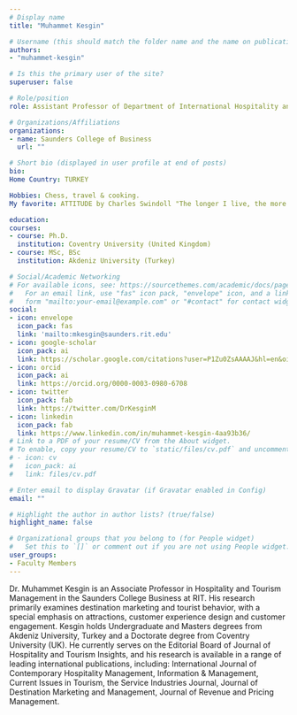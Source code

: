 ```yaml
---
# Display name
title: "Muhammet Kesgin"

# Username (this should match the folder name and the name on publications)
authors:
- "muhammet-kesgin"

# Is this the primary user of the site?
superuser: false

# Role/position
role: Assistant Professor of Department of International Hospitality and Service Innovation

# Organizations/Affiliations
organizations:
- name: Saunders College of Business
  url: ""

# Short bio (displayed in user profile at end of posts)
bio: 
Home Country: TURKEY

Hobbies: Chess, travel & cooking.
My favorite: ATTITUDE by Charles Swindoll "The longer I live, the more I realize the impact of attitude on life. Attitude, to me, is more important than facts. It is more important than the past, than education, than money, than circumstances, than failures, than successes, than what other people think, say or do. It is more important than appearance, giftedness or skill. It will make or break a company... a church... a home. The remarkable thing is we have a choice every day regarding the attitude we embrace for that day. We cannot change our past... we cannot change the fact that people will act in a certain way. We cannot change the inevitable. The only thing we can do is play the one string we have, and that is our attitude... I am convinced that life is 10% what happens to me and 90% how I react to it. And so it is with you... we are in charge of our Attitudes"

education:
courses:
- course: Ph.D.
  institution: Coventry University (United Kingdom)
- course: MSc, BSc 
  institution: Akdeniz University (Turkey)

# Social/Academic Networking
# For available icons, see: https://sourcethemes.com/academic/docs/page-builder/#icons
#   For an email link, use "fas" icon pack, "envelope" icon, and a link in the
#   form "mailto:your-email@example.com" or "#contact" for contact widget.
social:
- icon: envelope
  icon_pack: fas
  link: 'mailto:mkesgin@saunders.rit.edu'
- icon: google-scholar
  icon_pack: ai
  link: https://scholar.google.com/citations?user=P1Zu0ZsAAAAJ&hl=en&oi=ao
- icon: orcid
  icon_pack: ai
  link: https://orcid.org/0000-0003-0980-6708
- icon: twitter
  icon_pack: fab
  link: https://twitter.com/DrKesginM
- icon: linkedin
  icon_pack: fab
  link: https://www.linkedin.com/in/muhammet-kesgin-4aa93b36/
# Link to a PDF of your resume/CV from the About widget.
# To enable, copy your resume/CV to `static/files/cv.pdf` and uncomment the lines below.
# - icon: cv
#   icon_pack: ai
#   link: files/cv.pdf

# Enter email to display Gravatar (if Gravatar enabled in Config)
email: ""

# Highlight the author in author lists? (true/false)
highlight_name: false

# Organizational groups that you belong to (for People widget)
#   Set this to `[]` or comment out if you are not using People widget.
user_groups:
- Faculty Members
---
```


Dr. Muhammet Kesgin is an Associate Professor in Hospitality and Tourism Management in the Saunders College Business at RIT. His research primarily examines destination marketing and tourist behavior, with a special emphasis on attractions, customer experience design and customer engagement. Kesgin holds Undergraduate and Masters degrees from Akdeniz University, Turkey and a Doctorate degree from Coventry University (UK). He currently serves on the Editorial Board of Journal of Hospitality and Tourism Insights, and his research is available in a range of leading international publications, including: International Journal of Contemporary Hospitality Management, Information & Management, Current Issues in Tourism, the Service Industries Journal, Journal of Destination Marketing and Management, Journal of Revenue and Pricing Management.

